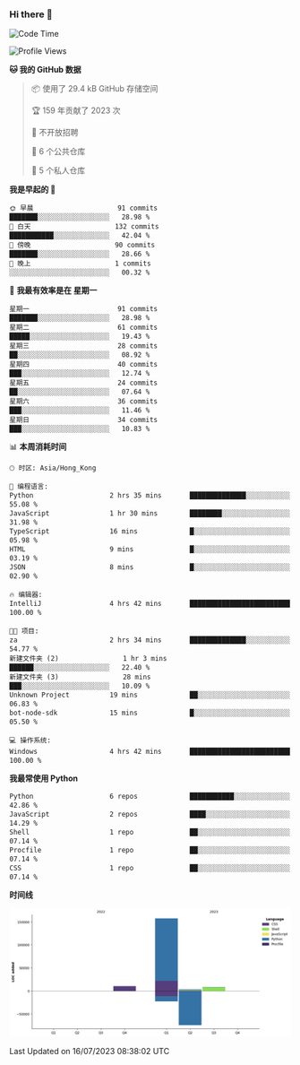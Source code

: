 ### Hi there 👋

<!--
**Mrzqd/Mrzqd** is a ✨ _special_ ✨ repository because its `README.md` (this file) appears on your GitHub profile.

Here are some ideas to get you started:

- 🔭 I’m currently working on ...
- 🌱 I’m currently learning ...
- 👯 I’m looking to collaborate on ...
- 🤔 I’m looking for help with ...
- 💬 Ask me about ...
- 📫 How to reach me: ...
- 😄 Pronouns: ...
- ⚡ Fun fact: ...
-->
<!--START_SECTION:waka-->
![Code Time](http://img.shields.io/badge/Code%20Time-115%20hrs-blue)

![Profile Views](http://img.shields.io/badge/%E4%B8%AA%E4%BA%BA%E8%B5%84%E6%96%99%E8%A7%82%E7%9C%8B%E6%AC%A1%E6%95%B0-1-blue)

**🐱 我的 GitHub 数据** 

> 📦  使用了 29.4 kB GitHub 存储空间 
 > 
> 🏆 159 年贡献了 2023 次
 > 
> 🚫 不开放招聘
 > 
> 📜 6 个公共仓库 
 > 
> 🔑 5 个私人仓库 
 > 
**我是早起的 🐤** 

```text
🌞 早晨                     91 commits          ███████░░░░░░░░░░░░░░░░░░   28.98 % 
🌆 白天                     132 commits         ███████████░░░░░░░░░░░░░░   42.04 % 
🌃 傍晚                     90 commits          ███████░░░░░░░░░░░░░░░░░░   28.66 % 
🌙 晚上                     1 commits           ░░░░░░░░░░░░░░░░░░░░░░░░░   00.32 % 
```
📅 **我最有效率是在 星期一** 

```text
星期一                      91 commits          ███████░░░░░░░░░░░░░░░░░░   28.98 % 
星期二                      61 commits          █████░░░░░░░░░░░░░░░░░░░░   19.43 % 
星期三                      28 commits          ██░░░░░░░░░░░░░░░░░░░░░░░   08.92 % 
星期四                      40 commits          ███░░░░░░░░░░░░░░░░░░░░░░   12.74 % 
星期五                      24 commits          ██░░░░░░░░░░░░░░░░░░░░░░░   07.64 % 
星期六                      36 commits          ███░░░░░░░░░░░░░░░░░░░░░░   11.46 % 
星期日                      34 commits          ███░░░░░░░░░░░░░░░░░░░░░░   10.83 % 
```


📊 **本周消耗时间** 

```text
🕑︎ 时区: Asia/Hong_Kong

💬 编程语言: 
Python                   2 hrs 35 mins       ██████████████░░░░░░░░░░░   55.08 % 
JavaScript               1 hr 30 mins        ████████░░░░░░░░░░░░░░░░░   31.98 % 
TypeScript               16 mins             █░░░░░░░░░░░░░░░░░░░░░░░░   05.98 % 
HTML                     9 mins              █░░░░░░░░░░░░░░░░░░░░░░░░   03.19 % 
JSON                     8 mins              █░░░░░░░░░░░░░░░░░░░░░░░░   02.90 % 

🔥 编辑器: 
IntelliJ                 4 hrs 42 mins       █████████████████████████   100.00 % 

🐱‍💻 项目: 
za                       2 hrs 34 mins       ██████████████░░░░░░░░░░░   54.77 % 
新建文件夹 (2)                1 hr 3 mins         ██████░░░░░░░░░░░░░░░░░░░   22.40 % 
新建文件夹 (3)                28 mins             ███░░░░░░░░░░░░░░░░░░░░░░   10.09 % 
Unknown Project          19 mins             ██░░░░░░░░░░░░░░░░░░░░░░░   06.83 % 
bot-node-sdk             15 mins             █░░░░░░░░░░░░░░░░░░░░░░░░   05.50 % 

💻 操作系统: 
Windows                  4 hrs 42 mins       █████████████████████████   100.00 % 
```

**我最常使用 Python** 

```text
Python                   6 repos             ███████████░░░░░░░░░░░░░░   42.86 % 
JavaScript               2 repos             ████░░░░░░░░░░░░░░░░░░░░░   14.29 % 
Shell                    1 repo              ██░░░░░░░░░░░░░░░░░░░░░░░   07.14 % 
Procfile                 1 repo              ██░░░░░░░░░░░░░░░░░░░░░░░   07.14 % 
CSS                      1 repo              ██░░░░░░░░░░░░░░░░░░░░░░░   07.14 % 
```



**时间线**

![Lines of Code chart](https://raw.githubusercontent.com/Mrzqd/Mrzqd/main/assets/bar_graph.png)


 Last Updated on 16/07/2023 08:38:02 UTC
<!--END_SECTION:waka-->
